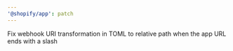 ```yaml
---
'@shopify/app': patch
---
```


Fix webhook URI transformation in TOML to relative path when the app URL ends with a slash
